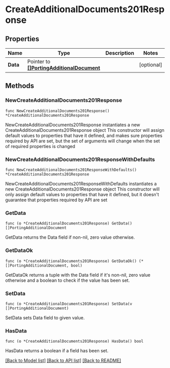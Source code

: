 # CreateAdditionalDocuments201Response

## Properties

Name | Type | Description | Notes
------------ | ------------- | ------------- | -------------
**Data** | Pointer to [**[]PortingAdditionalDocument**](PortingAdditionalDocument.md) |  | [optional] 

## Methods

### NewCreateAdditionalDocuments201Response

`func NewCreateAdditionalDocuments201Response() *CreateAdditionalDocuments201Response`

NewCreateAdditionalDocuments201Response instantiates a new CreateAdditionalDocuments201Response object
This constructor will assign default values to properties that have it defined,
and makes sure properties required by API are set, but the set of arguments
will change when the set of required properties is changed

### NewCreateAdditionalDocuments201ResponseWithDefaults

`func NewCreateAdditionalDocuments201ResponseWithDefaults() *CreateAdditionalDocuments201Response`

NewCreateAdditionalDocuments201ResponseWithDefaults instantiates a new CreateAdditionalDocuments201Response object
This constructor will only assign default values to properties that have it defined,
but it doesn't guarantee that properties required by API are set

### GetData

`func (o *CreateAdditionalDocuments201Response) GetData() []PortingAdditionalDocument`

GetData returns the Data field if non-nil, zero value otherwise.

### GetDataOk

`func (o *CreateAdditionalDocuments201Response) GetDataOk() (*[]PortingAdditionalDocument, bool)`

GetDataOk returns a tuple with the Data field if it's non-nil, zero value otherwise
and a boolean to check if the value has been set.

### SetData

`func (o *CreateAdditionalDocuments201Response) SetData(v []PortingAdditionalDocument)`

SetData sets Data field to given value.

### HasData

`func (o *CreateAdditionalDocuments201Response) HasData() bool`

HasData returns a boolean if a field has been set.


[[Back to Model list]](../README.md#documentation-for-models) [[Back to API list]](../README.md#documentation-for-api-endpoints) [[Back to README]](../README.md)


